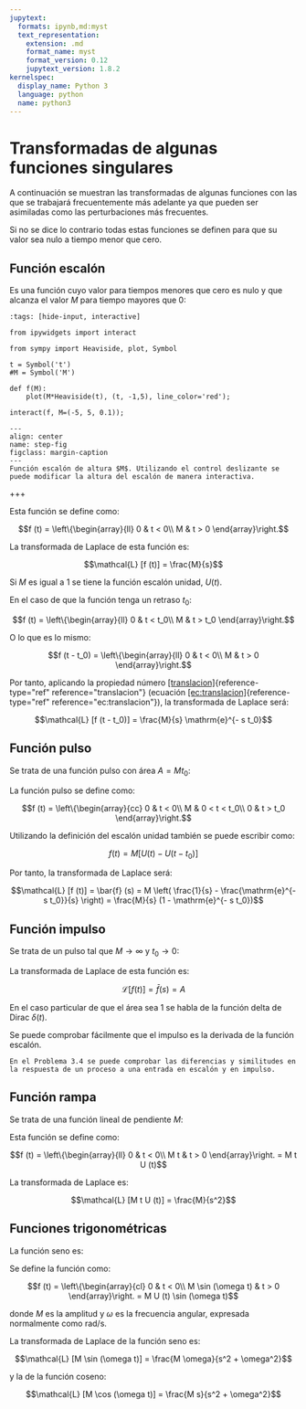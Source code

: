 ```yaml
---
jupytext:
  formats: ipynb,md:myst
  text_representation:
    extension: .md
    format_name: myst
    format_version: 0.12
    jupytext_version: 1.8.2
kernelspec:
  display_name: Python 3
  language: python
  name: python3
---
```


# Transformadas de algunas funciones singulares

A continuación se muestran las transformadas de algunas funciones con
las que se trabajará frecuentemente más adelante ya que pueden ser
asimiladas como las perturbaciones más frecuentes.

Si no se dice lo contrario todas estas funciones se definen para que su
valor sea nulo a tiempo menor que cero.

## Función escalón

Es una función cuyo valor para tiempos menores que cero es nulo y que
alcanza el valor $M$ para tiempo mayores que 0:

```{code-cell} ipython3
:tags: [hide-input, interactive]

from ipywidgets import interact

from sympy import Heaviside, plot, Symbol

t = Symbol('t')
#M = Symbol('M')

def f(M):
    plot(M*Heaviside(t), (t, -1,5), line_color='red');

interact(f, M=(-5, 5, 0.1));
```

```{glue:figure} step_fig
---
align: center
name: step-fig
figclass: margin-caption
---
Función escalón de altura $M$. Utilizando el control deslizante se puede modificar la altura del escalón de manera interactiva.
```

+++

Esta función se define como:

$$f (t) = \left\{\begin{array}{ll}
     0 & t < 0\\
     M & t > 0
   \end{array}\right.$$

La transformada de Laplace de esta función es:

$$\mathcal{L} [f (t)] = \frac{M}{s}$$

Si $M$ es igual a 1 se tiene la función escalón unidad, $U(t)$.

En el caso de que la función tenga un retraso $t_0$:

$$f (t) = \left\{\begin{array}{ll}
     0 & t < t_0\\
     M & t > t_0
   \end{array}\right.$$

O lo que es lo mismo:

$$f (t - t_0) = \left\{\begin{array}{ll}
     0 & t < 0\\
     M & t > 0
   \end{array}\right.$$

Por tanto, aplicando la propiedad número
[\[translacion\]](#translacion){reference-type="ref"
reference="translacion"} (ecuación
[\[ec:translacion\]](#ec:translacion){reference-type="ref"
reference="ec:translacion"}), la transformada de Laplace será:

$$\mathcal{L} [f (t - t_0)] = \frac{M}{s} \mathrm{e}^{- s t_0}$$

## Función pulso

Se trata de una función pulso con área $A = M t_0$:

La función pulso se define como:

$$f (t) = \left\{\begin{array}{cc}
     0 & t < 0\\
     M & 0 < t < t_0\\
     0 & t > t_0
   \end{array}\right.$$

Utilizando la definición del escalón unidad también se puede escribir
como:

$$f (t) = M [U (t) - U (t - t_0)]$$

Por tanto, la transformada de Laplace será:

$$\mathcal{L} [f (t)] = \bar{f} (s) = M \left( \frac{1}{s} - \frac{\mathrm{e}^{-
   s t_0}}{s} \right) = \frac{M}{s}  (1 - \mathrm{e}^{- s t_0})$$

## Función impulso

Se trata de un pulso tal que $M \rightarrow \infty$ y
$t_0 \rightarrow 0$:

La transformada de Laplace de esta función es:

$$\mathcal{L} [f (t)] = \bar{f} (s) = A$$

En el caso particular de que el área sea 1 se habla de la función delta
de Dirac $\delta (t)$.

Se puede comprobar fácilmente que el impulso es la derivada de la
función escalón.

```{admonition} Ejemplo
En el Problema 3.4 se puede comprobar las diferencias y similitudes en
la respuesta de un proceso a una entrada en escalón y en impulso.
```

## Función rampa

Se trata de una función lineal de pendiente *M*:

Esta función se define como:

$$f (t) = \left\{\begin{array}{ll}
     0 & t < 0\\
     M t & t > 0
   \end{array}\right. = M t U (t)$$

La transformada de Laplace es:

$$\mathcal{L} [M t U (t)] = \frac{M}{s^2}$$

## Funciones trigonométricas

La función seno es:

Se define la función como:

$$f (t) = \left\{\begin{array}{cl}
     0 & t < 0\\
     M \sin (\omega t) & t > 0
   \end{array}\right. = M U (t) \sin (\omega t)$$
   
donde $M$ es la amplitud y $\omega$ es la frecuencia angular, expresada
normalmente como rad/s.

La transformada de Laplace de la función seno es:

$$\mathcal{L} [M \sin (\omega t)] = \frac{M \omega}{s^2 + \omega^2}$$

y la de la función coseno:

$$\mathcal{L} [M \cos (\omega t)] = \frac{M s}{s^2 + \omega^2}$$
